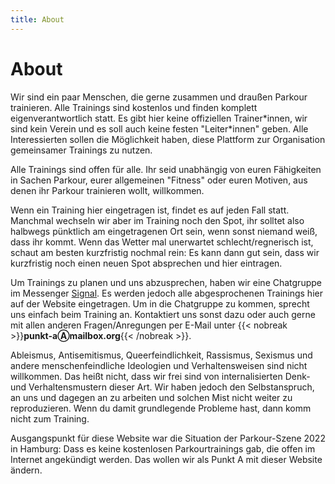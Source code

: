 ```yaml
---
title: About
---
```

# About
Wir sind ein paar Menschen, die gerne zusammen und draußen Parkour trainieren. Alle Trainings sind kostenlos und finden komplett eigenverantwortlich statt. Es gibt hier keine offiziellen Trainer\*innen, wir sind kein Verein und es soll auch keine festen "Leiter\*innen" geben. Alle Interessierten sollen die Möglichkeit haben, diese Plattform zur Organisation gemeinsamer Trainings zu nutzen.

Alle Trainings sind offen für alle. Ihr seid unabhängig von euren Fähigkeiten in Sachen Parkour, eurer allgemeinen "Fitness" oder euren Motiven, aus denen ihr Parkour trainieren wollt, willkommen.

Wenn ein Training hier eingetragen ist, findet es auf jeden Fall statt. Manchmal wechseln wir aber im Training noch den Spot, ihr solltet also halbwegs pünktlich am eingetragenen Ort sein, wenn sonst niemand weiß, dass ihr kommt. Wenn das Wetter mal unerwartet schlecht/regnerisch ist, schaut am besten kurzfristig nochmal rein: Es kann dann gut sein, dass wir kurzfristig noch einen neuen Spot absprechen und hier eintragen.

Um Trainings zu planen und uns abzusprechen, haben wir eine Chatgruppe im Messenger [Signal](https://signal.org/). Es werden jedoch alle abgesprochenen Trainings hier auf der Website eingetragen. Um in die Chatgruppe zu kommen, sprecht uns einfach beim Training an. Kontaktiert uns sonst dazu oder auch gerne mit allen anderen Fragen/Anregungen per E-Mail unter {{< nobreak >}}**punkt-aⒶmailbox.org**{{< /nobreak >}}.

Ableismus, Antisemitismus, Queerfeindlichkeit, Rassismus, Sexismus und andere menschenfeindliche Ideologien und Verhaltensweisen sind nicht willkommen. Das heißt nicht, dass wir frei sind von internalisierten Denk- und Verhaltensmustern dieser Art. Wir haben jedoch den Selbstanspruch, an uns und dagegen an zu arbeiten und solchen Mist nicht weiter zu reproduzieren. Wenn du damit grundlegende Probleme hast, dann komm nicht zum Training.

Ausgangspunkt für diese Website war die Situation der Parkour-Szene 2022 in Hamburg: Dass es keine kostenlosen Parkourtrainings gab, die offen im Internet angekündigt werden. Das wollen wir als Punkt A mit dieser Website ändern.
